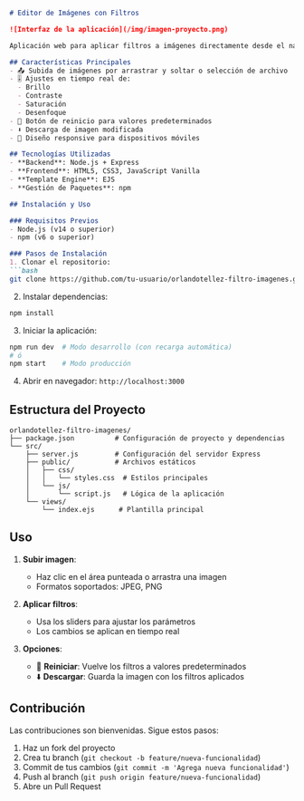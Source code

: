 ```markdown
# Editor de Imágenes con Filtros

![Interfaz de la aplicación](/img/imagen-proyecto.png) 

Aplicación web para aplicar filtros a imágenes directamente desde el navegador. Permite ajustar brillo, contraste, saturación y desenfoque, con opción de descargar la imagen modificada.

## Características Principales
- 📤 Subida de imágenes por arrastrar y soltar o selección de archivo
- 🎚️ Ajustes en tiempo real de:
  - Brillo
  - Contraste
  - Saturación
  - Desenfoque
- 🔄 Botón de reinicio para valores predeterminados
- ⬇️ Descarga de imagen modificada
- 📱 Diseño responsive para dispositivos móviles

## Tecnologías Utilizadas
- **Backend**: Node.js + Express
- **Frontend**: HTML5, CSS3, JavaScript Vanilla
- **Template Engine**: EJS
- **Gestión de Paquetes**: npm

## Instalación y Uso

### Requisitos Previos
- Node.js (v14 o superior)
- npm (v6 o superior)

### Pasos de Instalación
1. Clonar el repositorio:
```bash
git clone https://github.com/tu-usuario/orlandotellez-filtro-imagenes.git
```
2. Instalar dependencias:
```bash
npm install
```
3. Iniciar la aplicación:
```bash
npm run dev  # Modo desarrollo (con recarga automática)
# ó
npm start    # Modo producción
```
4. Abrir en navegador: `http://localhost:3000`

## Estructura del Proyecto
```
orlandotellez-filtro-imagenes/
├── package.json          # Configuración de proyecto y dependencias
└── src/
    ├── server.js         # Configuración del servidor Express
    ├── public/           # Archivos estáticos
    │   ├── css/
    │   │   └── styles.css  # Estilos principales
    │   └── js/
    │       └── script.js   # Lógica de la aplicación
    └── views/
        └── index.ejs      # Plantilla principal
```

## Uso
1. **Subir imagen**:
   - Haz clic en el área punteada o arrastra una imagen
   - Formatos soportados: JPEG, PNG

2. **Aplicar filtros**:
   - Usa los sliders para ajustar los parámetros
   - Los cambios se aplican en tiempo real

3. **Opciones**:
   - 🔄 **Reiniciar**: Vuelve los filtros a valores predeterminados
   - ⬇️ **Descargar**: Guarda la imagen con los filtros aplicados

## Contribución
Las contribuciones son bienvenidas. Sigue estos pasos:
1. Haz un fork del proyecto
2. Crea tu branch (`git checkout -b feature/nueva-funcionalidad`)
3. Commit de tus cambios (`git commit -m 'Agrega nueva funcionalidad'`)
4. Push al branch (`git push origin feature/nueva-funcionalidad`)
5. Abre un Pull Request
